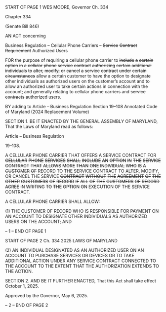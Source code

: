 START OF PAGE 1
WES MOORE, Governor Ch. 334

Chapter 334

(Senate Bill 846)

AN ACT concerning

Business Regulation – Cellular Phone Carriers – ~~Service~~ ~~Contract~~ ~~Requirement~~
Authorized Users

FOR the purpose of requiring a cellular phone carrier to ~~include~~ ~~a~~ ~~certain~~ ~~option~~ ~~in~~ ~~a~~
~~cellular~~ ~~phone~~ ~~service~~ ~~contract~~ ~~authorizing~~ ~~certain~~ ~~additional~~ ~~individuals~~ ~~to~~ ~~alter,~~
~~modify,~~ ~~or~~ ~~cancel~~ ~~a~~ ~~service~~ ~~contract~~ ~~under~~ ~~certain~~ ~~circumstances~~ allow a certain
customer to have the option to designate other individuals as authorized users on
the customer’s account and to allow an authorized user to take certain actions in
connection with the account; and generally relating to cellular phone carriers and
~~service~~ ~~contracts~~ authorized users.

BY adding to
Article – Business Regulation
Section 19–108
Annotated Code of Maryland
(2024 Replacement Volume)

SECTION 1. BE IT ENACTED BY THE GENERAL ASSEMBLY OF MARYLAND,
That the Laws of Maryland read as follows:

Article – Business Regulation

19–108.

A CELLULAR PHONE CARRIER THAT OFFERS A SERVICE CONTRACT FOR
~~CELLULAR~~ ~~PHONE~~ ~~SERVICES~~ ~~SHALL~~ ~~INCLUDE~~ ~~AN~~ ~~OPTION~~ ~~IN~~ ~~THE~~ ~~SERVICE~~
~~CONTRACT~~ ~~THAT~~ ~~ALLOWS~~ ~~MORE~~ ~~THAN~~ ~~ONE~~ ~~INDIVIDUAL~~ ~~WHO~~ ~~IS~~ ~~A~~ ~~CUSTOMER~~ ~~OF~~
RECORD TO THE SERVICE CONTRACT TO ALTER, MODIFY, OR CANCEL THE SERVICE
~~CONTRACT~~ ~~WITHOUT~~ ~~THE~~ ~~AGREEMENT~~ ~~OF~~ ~~THE~~ ~~OTHER~~ ~~CUSTOMERS~~ ~~OF~~ ~~RECORD~~ ~~IF~~
~~ALL~~ ~~OF~~ ~~THE~~ ~~CUSTOMERS~~ ~~OF~~ ~~RECORD~~ ~~AGREE~~ ~~IN~~ ~~WRITING~~ ~~TO~~ ~~THE~~ ~~OPTION~~ ~~ON~~
EXECUTION OF THE SERVICE CONTRACT.

A CELLULAR PHONE CARRIER SHALL ALLOW:

(1) THE CUSTOMER OF RECORD WHO IS RESPONSIBLE FOR PAYMENT
ON AN ACCOUNT TO DESIGNATE OTHER INDIVIDUALS AS AUTHORIZED USERS ON THE
ACCOUNT; AND

– 1 –
END OF PAGE 1

START OF PAGE 2
Ch. 334 2025 LAWS OF MARYLAND

(2) AN INDIVIDUAL DESIGNATED AS AN AUTHORIZED USER ON AN
ACCOUNT TO PURCHASE SERVICES OR DEVICES OR TO TAKE ADDITIONAL ACTION
UNDER ANY SERVICE CONTRACT CONNECTED TO THE ACCOUNT TO THE EXTENT
THAT THE AUTHORIZATION EXTENDS TO THE ACTION.

SECTION 2. AND BE IT FURTHER ENACTED, That this Act shall take effect
October 1, 2025.

Approved by the Governor, May 6, 2025.

– 2 –
END OF PAGE 2